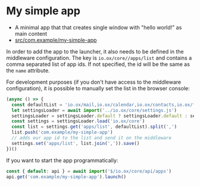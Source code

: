 # My simple app

- A minimal app that that creates single window with "hello world!" as main content
- [src/com.example/my-simple-app](src/com.example/my-simple-app)

In order to add the app to the launcher, it also needs to be defined in the middleware configuration.
The key is `io.ox/core//apps/list` and contains a comma separated list of app ids.
If not specified, the id will be the same as the `name` attribute.

For development purposes (if you don't have access to the middleware configuration), it is possible to manually set the list in the browser console:

```js
(async () => {
  const defaultList = 'io.ox/mail,io.ox/calendar,io.ox/contacts,io.ox/files,io.ox/portal,io.ox/tasks'
  let settingsLoader = await import('../io.ox/core/settings.js')
  settingsLoader = settingsLoader.default ? settingsLoader.default : settingsLoader
  const settings = settingsLoader.load('io.ox/core')
  const list = settings.get('apps/list', defaultList).split(',')
  list.push('com.example/my-simple-app')
  // adds our app id to the list and send it on the middleware
  settings.set('apps/list', list.join(',')).save()
})()
```

If you want to start the app programmatically:

```js
const { default: api } = await import('$/io.ox/core/api/apps')
api.get('com.example/my-simple-app').launch()
```
